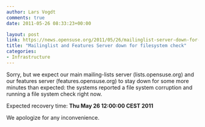 ```yaml
---
author: Lars Vogdt
comments: true
date: 2011-05-26 08:33:23+00:00

layout: post
link: https://news.opensuse.org/2011/05/26/mailinglist-server-down-for-filesystem-check/
title: "Mailinglist and Features Server down for filesystem check"
categories:
- Infrastructure
---
```

Sorry, but we expect our main mailing-lists server (lists.opensuse.org) and our features server (features.opensuse.org) to stay down for some more minutes than expected: the systems reported a file system corruption and running a file system check right now.

Expected recovery time: **Thu May 26 12:00:00 CEST 2011**

We apologize for any inconvenience.		
